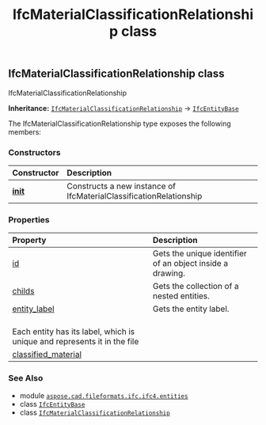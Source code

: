 ﻿---
title: IfcMaterialClassificationRelationship class
second_title: Aspose.CAD for Python via .NET API References
description: 
type: docs
weight: 3570
url: /python-net/aspose.cad.fileformats.ifc.ifc4.entities/ifcmaterialclassificationrelationship/
is_root: false
---

## IfcMaterialClassificationRelationship class

IfcMaterialClassificationRelationship



**Inheritance:** [`IfcMaterialClassificationRelationship`](/cad/python-net/aspose.cad.fileformats.ifc.ifc4.entities/ifcmaterialclassificationrelationship) → 
[`IfcEntityBase`](/cad/python-net/aspose.cad.fileformats.ifc/ifcentitybase)



The IfcMaterialClassificationRelationship type exposes the following members:

### Constructors
| Constructor | Description |
| :- | :- |
| [__init__](/cad/python-net/aspose.cad.fileformats.ifc.ifc4.entities/ifcmaterialclassificationrelationship/__init__/#) | Constructs a new instance of IfcMaterialClassificationRelationship |


### Properties
| Property | Description |
| :- | :- |
| [id](/cad/python-net/aspose.cad.fileformats.ifc.ifc4.entities/ifcmaterialclassificationrelationship/id) | Gets the unique identifier of an object inside a drawing. |
| [childs](/cad/python-net/aspose.cad.fileformats.ifc.ifc4.entities/ifcmaterialclassificationrelationship/childs) | Gets the collection of a nested entities. |
| [entity_label](/cad/python-net/aspose.cad.fileformats.ifc.ifc4.entities/ifcmaterialclassificationrelationship/entity_label) | Gets the entity label.<br/>Each entity has its label, which is unique and represents it in the file |
| [classified_material](/cad/python-net/aspose.cad.fileformats.ifc.ifc4.entities/ifcmaterialclassificationrelationship/classified_material) |  |



### See Also
* module [`aspose.cad.fileformats.ifc.ifc4.entities`](..)
* class [`IfcEntityBase`](/cad/python-net/aspose.cad.fileformats.ifc/ifcentitybase)
* class [`IfcMaterialClassificationRelationship`](/cad/python-net/aspose.cad.fileformats.ifc.ifc4.entities/ifcmaterialclassificationrelationship)

